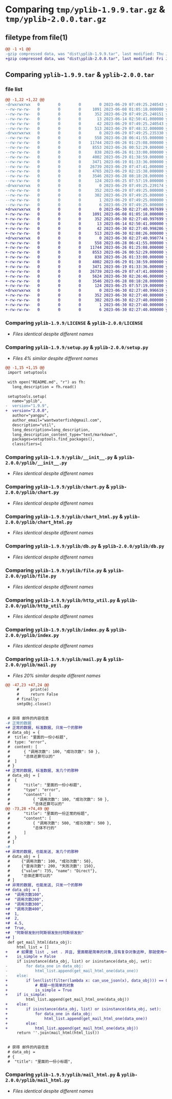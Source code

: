 # Comparing `tmp/yplib-1.9.9.tar.gz` & `tmp/yplib-2.0.0.tar.gz`

## filetype from file(1)

```diff
@@ -1 +1 @@
-gzip compressed data, was "dist\yplib-1.9.9.tar", last modified: Thu Jun 29 07:49:25 2023, max compression
+gzip compressed data, was "dist\yplib-2.0.0.tar", last modified: Fri Jun 30 02:27:40 2023, max compression
```

## Comparing `yplib-1.9.9.tar` & `yplib-2.0.0.tar`

### file list

```diff
@@ -1,22 +1,22 @@
-drwxrwxrwx   0        0        0        0 2023-06-29 07:49:25.240543 yplib-1.9.9/
--rw-rw-rw-   0        0        0     1091 2023-06-08 01:05:18.000000 yplib-1.9.9/LICENSE
--rw-rw-rw-   0        0        0      352 2023-06-29 07:49:25.240151 yplib-1.9.9/PKG-INFO
--rw-rw-rw-   0        0        0       13 2023-06-14 02:50:41.000000 yplib-1.9.9/README.md
--rw-rw-rw-   0        0        0       42 2023-06-29 07:49:25.240543 yplib-1.9.9/setup.cfg
--rw-rw-rw-   0        0        0      513 2023-06-29 07:48:32.000000 yplib-1.9.9/setup.py
-drwxrwxrwx   0        0        0        0 2023-06-29 07:49:25.235330 yplib-1.9.9/yplib/
--rw-rw-rw-   0        0        0      558 2023-06-28 06:41:55.000000 yplib-1.9.9/yplib/__init__.py
--rw-rw-rw-   0        0        0    11744 2023-06-26 01:25:08.000000 yplib-1.9.9/yplib/chart.py
--rw-rw-rw-   0        0        0     8553 2023-06-26 00:52:29.000000 yplib-1.9.9/yplib/chart_html.py
--rw-rw-rw-   0        0        0      838 2023-06-26 01:33:00.000000 yplib-1.9.9/yplib/db.py
--rw-rw-rw-   0        0        0     4002 2023-06-29 01:38:59.000000 yplib-1.9.9/yplib/file.py
--rw-rw-rw-   0        0        0     3471 2023-06-19 01:33:36.000000 yplib-1.9.9/yplib/http_util.py
--rw-rw-rw-   0        0        0    26739 2023-06-29 07:47:41.000000 yplib-1.9.9/yplib/index.py
--rw-rw-rw-   0        0        0     4765 2023-06-29 02:15:38.000000 yplib-1.9.9/yplib/mail.py
--rw-rw-rw-   0        0        0     3546 2023-06-28 08:18:28.000000 yplib-1.9.9/yplib/mail_html.py
--rw-rw-rw-   0        0        0      124 2023-06-25 07:57:19.000000 yplib-1.9.9/yplib/temp.py
-drwxrwxrwx   0        0        0        0 2023-06-29 07:49:25.239174 yplib-1.9.9/yplib.egg-info/
--rw-rw-rw-   0        0        0      352 2023-06-29 07:49:25.000000 yplib-1.9.9/yplib.egg-info/PKG-INFO
--rw-rw-rw-   0        0        0      302 2023-06-29 07:49:25.000000 yplib-1.9.9/yplib.egg-info/SOURCES.txt
--rw-rw-rw-   0        0        0        1 2023-06-29 07:49:25.000000 yplib-1.9.9/yplib.egg-info/dependency_links.txt
--rw-rw-rw-   0        0        0        6 2023-06-29 07:49:25.000000 yplib-1.9.9/yplib.egg-info/top_level.txt
+drwxrwxrwx   0        0        0        0 2023-06-30 02:27:40.997699 yplib-2.0.0/
+-rw-rw-rw-   0        0        0     1091 2023-06-08 01:05:18.000000 yplib-2.0.0/LICENSE
+-rw-rw-rw-   0        0        0      352 2023-06-30 02:27:40.997699 yplib-2.0.0/PKG-INFO
+-rw-rw-rw-   0        0        0       13 2023-06-14 02:50:41.000000 yplib-2.0.0/README.md
+-rw-rw-rw-   0        0        0       42 2023-06-30 02:27:40.998286 yplib-2.0.0/setup.cfg
+-rw-rw-rw-   0        0        0      513 2023-06-30 02:08:26.000000 yplib-2.0.0/setup.py
+drwxrwxrwx   0        0        0        0 2023-06-30 02:27:40.990774 yplib-2.0.0/yplib/
+-rw-rw-rw-   0        0        0      558 2023-06-28 06:41:55.000000 yplib-2.0.0/yplib/__init__.py
+-rw-rw-rw-   0        0        0    11744 2023-06-26 01:25:08.000000 yplib-2.0.0/yplib/chart.py
+-rw-rw-rw-   0        0        0     8553 2023-06-26 00:52:29.000000 yplib-2.0.0/yplib/chart_html.py
+-rw-rw-rw-   0        0        0      838 2023-06-26 01:33:00.000000 yplib-2.0.0/yplib/db.py
+-rw-rw-rw-   0        0        0     4002 2023-06-29 01:38:59.000000 yplib-2.0.0/yplib/file.py
+-rw-rw-rw-   0        0        0     3471 2023-06-19 01:33:36.000000 yplib-2.0.0/yplib/http_util.py
+-rw-rw-rw-   0        0        0    26739 2023-06-29 07:47:41.000000 yplib-2.0.0/yplib/index.py
+-rw-rw-rw-   0        0        0     5624 2023-06-30 02:26:46.000000 yplib-2.0.0/yplib/mail.py
+-rw-rw-rw-   0        0        0     3546 2023-06-28 08:18:28.000000 yplib-2.0.0/yplib/mail_html.py
+-rw-rw-rw-   0        0        0      124 2023-06-25 07:57:19.000000 yplib-2.0.0/yplib/temp.py
+drwxrwxrwx   0        0        0        0 2023-06-30 02:27:40.996619 yplib-2.0.0/yplib.egg-info/
+-rw-rw-rw-   0        0        0      352 2023-06-30 02:27:40.000000 yplib-2.0.0/yplib.egg-info/PKG-INFO
+-rw-rw-rw-   0        0        0      302 2023-06-30 02:27:40.000000 yplib-2.0.0/yplib.egg-info/SOURCES.txt
+-rw-rw-rw-   0        0        0        1 2023-06-30 02:27:40.000000 yplib-2.0.0/yplib.egg-info/dependency_links.txt
+-rw-rw-rw-   0        0        0        6 2023-06-30 02:27:40.000000 yplib-2.0.0/yplib.egg-info/top_level.txt
```

### Comparing `yplib-1.9.9/LICENSE` & `yplib-2.0.0/LICENSE`

 * *Files identical despite different names*

### Comparing `yplib-1.9.9/setup.py` & `yplib-2.0.0/setup.py`

 * *Files 4% similar despite different names*

```diff
@@ -1,15 +1,15 @@
 import setuptools
 
 with open("README.md", "r") as fh:
   long_description = fh.read()
 
 setuptools.setup(
   name="yplib",
-  version="1.9.9",
+  version="2.0.0",
   author="yangpu",
   author_email="wantwaterfish@gmail.com",
   description="util",
   long_description=long_description,
   long_description_content_type="text/markdown",
   packages=setuptools.find_packages(),
   classifiers=[
```

### Comparing `yplib-1.9.9/yplib/__init__.py` & `yplib-2.0.0/yplib/__init__.py`

 * *Files identical despite different names*

### Comparing `yplib-1.9.9/yplib/chart.py` & `yplib-2.0.0/yplib/chart.py`

 * *Files identical despite different names*

### Comparing `yplib-1.9.9/yplib/chart_html.py` & `yplib-2.0.0/yplib/chart_html.py`

 * *Files identical despite different names*

### Comparing `yplib-1.9.9/yplib/db.py` & `yplib-2.0.0/yplib/db.py`

 * *Files identical despite different names*

### Comparing `yplib-1.9.9/yplib/file.py` & `yplib-2.0.0/yplib/file.py`

 * *Files identical despite different names*

### Comparing `yplib-1.9.9/yplib/http_util.py` & `yplib-2.0.0/yplib/http_util.py`

 * *Files identical despite different names*

### Comparing `yplib-1.9.9/yplib/index.py` & `yplib-2.0.0/yplib/index.py`

 * *Files identical despite different names*

### Comparing `yplib-1.9.9/yplib/mail.py` & `yplib-2.0.0/yplib/mail.py`

 * *Files 20% similar despite different names*

```diff
@@ -47,23 +47,24 @@
     #     print(e)
     #     return False
     # finally:
     smtpObj.close()
 
 
 # 获得 邮件的内容信息
-# 正常的数据
+# 正常的数据, 标准数据, 只发一个的那种
 # data_obj = {
 # 	title: "里面的一份小标题",
 # 	type: "error",
 # 	content: [
 # 		{ "调用次数": 100, "成功次数": 50 },
 # 		"总体还算可以的"
 # 	]
 # }
+# 正常的数据, 标准数据, 发几个的那种
 # data_obj = [
 # 	{
 # 		"title": "里面的一份小标题",
 # 		"type": "error",
 # 		"content": [
 # 			{ "调用次数": 100, "成功次数": 50 },
 # 			"总体还算可以的"
@@ -73,28 +74,49 @@
 # 		"title": "里面的一份正常的标题",
 # 		"content": [
 # 			{ "调用次数": 500, "成功次数": 500 },
 # 			"总体不行的"
 # 		]
 # 	}
 # ]
-#
+# 异常的数据, 也能发送, 发几个的那种
 # data_obj = [
 #     {"调用次数": 100, "成功次数": 50},
 #     {"查询次数": 200, "失败次数": 150},
 #     {"value": 735, "name": "Direct"},
 #     "总体还算可以的"
 # ]
+# 异常的数据, 也能发送, 只发一个的那种
+# data_obj = [
+# 	"调用次数100",
+# 	"调用次数200",
+# 	"调用次数300",
+# 	"调用次数400",
+# 	1,
+# 	2,
+# 	4.5,
+# 	True,
+# 	"阿斯顿发到付阿斯顿发到付阿斯顿发到"
+# ]
 def get_mail_html(data_obj):
     html_list = []
+    # 如果是 list , set . 并且, 里面都是简单的对象,没有复杂对象这种, 那就使用一个发送吧
+    is_simple = False
     if isinstance(data_obj, list) or isinstance(data_obj, set):
-        for data_one in data_obj:
-            html_list.append(get_mail_html_one(data_one))
-    else:
+        if len(list(filter(lambda x: can_use_json(x), data_obj))) == 0:
+            # 都是一些简单的对象
+            is_simple = True
+    if is_simple:
         html_list.append(get_mail_html_one(data_obj))
+    else:
+        if isinstance(data_obj, list) or isinstance(data_obj, set):
+            for data_one in data_obj:
+                html_list.append(get_mail_html_one(data_one))
+        else:
+            html_list.append(get_mail_html_one(data_obj))
     return ''.join(mail_html(html_list))
 
 
 # 获得 邮件的内容信息
 # data_obj =
 # {
 # 	"title": "里面的一份小标题",
```

### Comparing `yplib-1.9.9/yplib/mail_html.py` & `yplib-2.0.0/yplib/mail_html.py`

 * *Files identical despite different names*

